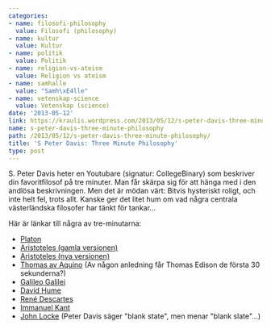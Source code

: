 ```yaml
---
categories:
- name: filosofi-philosophy
  value: Filosofi (philosophy)
- name: kultur
  value: Kultur
- name: politik
  value: Politik
- name: religion-vs-ateism
  value: Religion vs ateism
- name: samhalle
  value: "Samh\xE4lle"
- name: vetenskap-science
  value: Vetenskap (science)
date: '2013-05-12'
link: https://kraulis.wordpress.com/2013/05/12/s-peter-davis-three-minute-philosophy/
name: s-peter-davis-three-minute-philosophy
path: /2013/05/12/s-peter-davis-three-minute-philosophy/
title: 'S Peter Davis: Three Minute Philosophy'
type: post
---
```

S. Peter Davis heter en Youtubare (signatur: CollegeBinary) som beskriver din favoritfilosof på tre minuter. Man får skärpa sig för att hänga med i den andlösa beskrivningen. Men det är mödan värt: Bitvis hysteriskt roligt, och inte helt fel, trots allt. Kanske ger det litet hum om vad några centrala västerländska filosofer har tänkt för tankar...

Här är länkar till några av tre-minutarna:

- [Platon](http://www.youtube.com/watch?v=q34MHpBu0Oo)
- [Aristoteles (gamla versionen)](http://www.youtube.com/watch?v=Tm0Uq08xXhY)
- [Aristoteles (nya versionen)](http://www.youtube.com/watch?v=tbgHbzrL3d0)
- [Thomas av Aquino](http://www.youtube.com/watch?v=Mz_iGGGMddw) (Av någon anledning får Thomas Edison de första 30 sekunderna?)
- [Galileo Galilei](http://www.youtube.com/watch?v=w1awvC1l7mM)
- [David Hume](http://www.youtube.com/watch?v=r3QZ2Ko-FOg)
- [René Descartes](http://www.youtube.com/watch?v=BHihkRwisbE)
- [Immanuel Kant](http://www.youtube.com/watch?v=xwOCmJevigw)
- [John Locke](http://www.youtube.com/watch?v=X-buzVjYQvY) (Peter Davis säger "blank state", men menar "blank slate"...)

